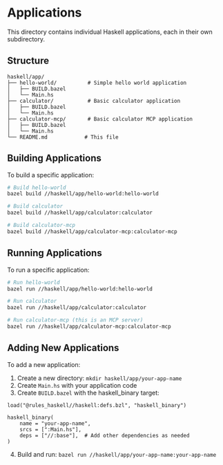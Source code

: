 # Applications

This directory contains individual Haskell applications, each in their own subdirectory.

## Structure

```
haskell/app/
├── hello-world/          # Simple hello world application
│   ├── BUILD.bazel
│   └── Main.hs
├── calculator/           # Basic calculator application
│   ├── BUILD.bazel
│   └── Main.hs
├── calculator-mcp/       # Basic calculator MCP application
│   ├── BUILD.bazel
│   └── Main.hs
└── README.md            # This file
```

## Building Applications

To build a specific application:

```bash
# Build hello-world
bazel build //haskell/app/hello-world:hello-world

# Build calculator
bazel build //haskell/app/calculator:calculator

# Build calculator-mcp
bazel build //haskell/app/calculator-mcp:calculator-mcp
```

## Running Applications

To run a specific application:

```bash
# Run hello-world
bazel run //haskell/app/hello-world:hello-world

# Run calculator
bazel run //haskell/app/calculator:calculator

# Run calculator-mcp (this is an MCP server)
bazel run //haskell/app/calculator-mcp:calculator-mcp
```

## Adding New Applications

To add a new application:

1. Create a new directory: `mkdir haskell/app/your-app-name`
2. Create `Main.hs` with your application code
3. Create `BUILD.bazel` with the haskell_binary target:

```bzl
load("@rules_haskell//haskell:defs.bzl", "haskell_binary")

haskell_binary(
    name = "your-app-name",
    srcs = [":Main.hs"],
    deps = ["//:base"],  # Add other dependencies as needed
)
```

4. Build and run: `bazel run //haskell/app/your-app-name:your-app-name` 